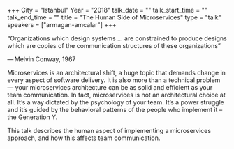 +++
City = "Istanbul"
Year = "2018"
talk_date = ""
talk_start_time = ""
talk_end_time = ""
title = "The Human Side of Microservices"
type = "talk"
speakers = ["armagan-amcalar"]
+++

“Organizations which design systems … are constrained to produce designs which are copies of the communication structures of these organizations”

— Melvin Conway, 1967

Microservices is an architectural shift, a huge topic that demands change in every aspect of software delivery. It is also more than a technical problem — your microservices architecture can be as solid and efficient as your team communication. In fact, microservices is not an architectural choice at all. It’s a way dictated by the psychology of your team. It’s a power struggle and it’s guided by the behavioral patterns of the people who implement it – the Generation Y.

This talk describes the human aspect of implementing a microservices approach, and how this affects team communication.